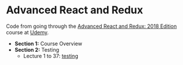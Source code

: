 # Advanced React and Redux

Code from going through the [Advanced React and Redux: 2018 Edition](https://www.udemy.com/react-redux-tutorial/) course at [Udemy](https://www.udemy.com).

- **Section 1:** Course Overview
- **Section 2:** Testing
  - Lecture 1 to 37: [testing](testing)
